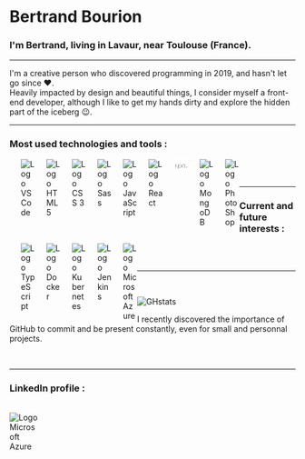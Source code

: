 # Bertrand Bourion

### I'm Bertrand, living in Lavaur, near Toulouse (France).

<hr />

I'm a creative person who discovered programming in 2019, and hasn't let go since ❤️.<br />
Heavily impacted by design and beautiful things, I consider myself a front-end developer, although I like to get my hands dirty and explore the hidden part of the iceberg 😉.

<hr />

### Most used technologies and tools :

<div>
<img align="left" alt="Logo VSCode" width="25px" src="https://cdn.jsdelivr.net/gh/devicons/devicon/icons/vscode/vscode-original.svg" style="padding-left:20px;"/>
<img align="left" alt="Logo HTML 5" width="25px" src="https://cdn.jsdelivr.net/gh/devicons/devicon/icons/html5/html5-original.svg" style="padding-left:20px;"/>
<img align="left" alt="Logo CSS 3" width="25px" src="https://cdn.jsdelivr.net/gh/devicons/devicon/icons/css3/css3-original.svg" style="padding-left:20px;"/>
<img align="left" alt="Logo Sass" width="25px" src="https://cdn.jsdelivr.net/gh/devicons/devicon/icons/sass/sass-original.svg" style="padding-left:20px;"/>
<img align="left" alt="Logo JavaScript" width="25px" src="https://cdn.jsdelivr.net/gh/devicons/devicon/icons/javascript/javascript-original.svg" style="padding-left:20px;"/>
<img align="left" alt="Logo React" width="25px" src="https://cdn.jsdelivr.net/gh/devicons/devicon/icons/react/react-original.svg" style="padding-left:20px;"/>
<img align="left" alt="Logo Next.js" width="25px" src="./img/nextjs.png" style="padding-left:20px;" />
<img align="left" alt="Logo MongoDB" width="25px" src="https://cdn.jsdelivr.net/gh/devicons/devicon/icons/mongodb/mongodb-original.svg" style="padding-left:20px;" />
<img align="left" alt="Logo PhotoShop" width="25px" src="https://cdn.jsdelivr.net/gh/devicons/devicon/icons/photoshop/photoshop-plain.svg" style="padding-left:20px;" />
</div>

<br />
<br />

<hr />

### Current and future interests :

<div>
<img align="left" alt="Logo TypeScript" width="25px" src="https://cdn.jsdelivr.net/gh/devicons/devicon/icons/typescript/typescript-original.svg" style="padding-left:20px;"/>
<img align="left" alt="Logo Docker" width="25px" src="https://cdn.jsdelivr.net/gh/devicons/devicon/icons/docker/docker-original.svg" style="padding-left:20px;"/>
<img align="left" alt="Logo Kubernetes" width="25px" src="https://cdn.jsdelivr.net/gh/devicons/devicon/icons/kubernetes/kubernetes-plain.svg" style="padding-left:20px;"/>
<img align="left" alt="Logo Jenkins" width="25px" src="https://cdn.jsdelivr.net/gh/devicons/devicon/icons/jenkins/jenkins-original.svg" style="padding-left:20px;"/>
<img align="left" alt="Logo Microsoft Azure" width="25px" src="https://cdn.jsdelivr.net/gh/devicons/devicon/icons/azure/azure-original.svg" style="padding-left:20px;"/>
</div>
<br />
<br />
<hr />
<br />

![GHstats](https://github-readme-stats.vercel.app/api?username=lutinmaviou)

I recently discovered the importance of GitHub to commit and be present constantly, even for small and personnal projects.

<br />
<hr />

### LinkedIn profile :

<br/>
<a href="https://www.linkedin.com/in/bertrandbourion/" target="blank">
<img align="left" alt="Logo Microsoft Azure" width="50px" src="https://cdn.jsdelivr.net/gh/devicons/devicon/icons/linkedin/linkedin-original.svg"/>
</a>
